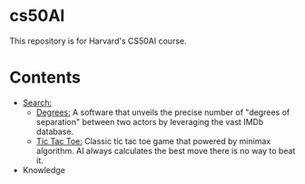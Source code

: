 # cs50AI
This repository is for Harvard's CS50AI course.

# Contents
- [Search:](https://github.com/BurakAhmet/cs50AI/tree/main/0.Search)
  - [Degrees:](https://github.com/BurakAhmet/cs50AI/tree/main/0.Search/degrees) A software that unveils the precise number of "degrees of separation" between two actors by leveraging the vast IMDb database.
  - [Tic Tac Toe:](https://github.com/BurakAhmet/cs50AI/tree/main/0.Search/tictactoe) Classic tic tac toe game that powered by minimax algorithm. AI always calculates the best move there is no way to beat it.
- Knowledge
